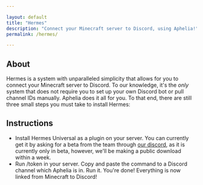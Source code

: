 ```yaml
---

layout: default
title: "Hermes"
description: "Connect your Minecraft server to Discord, using Aphelia!"
permalink: /hermes/

---
```


## About
Hermes is a system with unparalleled simplicity that allows for you to connect your Minecraft server to Discord. To our knowledge,
it's the *only* system that does not require you to set up your own Discord bot or pull channel IDs manually. Aphelia does it all for you. To that end, there are
still three small steps you must take to install Hermes:

## Instructions
* Install Hermes Universal as a plugin on your server. You can currently get it by asking for a beta from the team through [our discord](/discord/),
as it is currently only in beta, however, we'll be making a public download within a week.
 * Run /token in your server. Copy and paste the command to a Discord channel which Aphelia is in. Run it. You're done! Everything is now linked from Minecraft to Discord!
